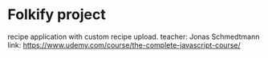# Folkify project

recipe application with custom recipe upload.
teacher: Jonas Schmedtmann
link: https://www.udemy.com/course/the-complete-javascript-course/
